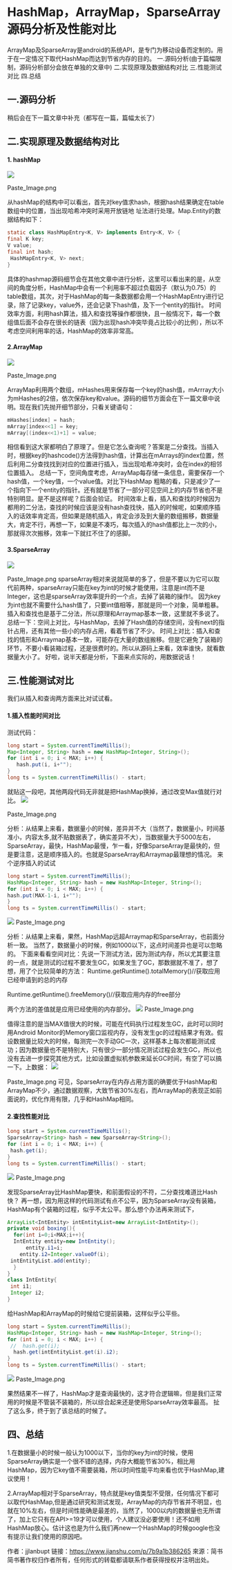 # HashMap，ArrayMap，SparseArray源码分析及性能对比

ArrayMap及SparseArray是android的系统API，是专门为移动设备而定制的。用于在一定情况下取代HashMap而达到节省内存的目的。
一.源码分析(由于篇幅限制，源码分析部分会放在单独的文章中)
二.实现原理及数据结构对比
三.性能测试对比
四.总结

## 一.源码分析
稍后会在下一篇文章中补充（都写在一篇，篇幅太长了）
## 二.实现原理及数据结构对比

#### 1. hashMap
![](media/15794022583452/15794022885196.jpg)

Paste_Image.png

从hashMap的结构中可以看出，首先对key值求hash，根据hash结果确定在table数组中的位置，当出现哈希冲突时采用开放链地
址法进行处理。Map.Entity的数据结构如下：

```java
static class HashMapEntry<K, V> implements Entry<K, V> {    
final K key;    
V value; 
final int hash;   
 HashMapEntry<K, V> next;
}  
```

具体的hashmap源码细节会在其他文章中进行分析，这里可以看出来的是，从空间的角度分析，HashMap中会有一个利用率不超过负载因子（默认为0.75）的table数组，其次，对于HashMap的每一条数据都会用一个HashMapEntry进行记录，除了记录key，value外，还会记录下hash值，及下一个entity的指针。
时间效率方面，利用hash算法，插入和查找等操作都很快，且一般情况下，每一个数组值后面不会存在很长的链表（因为出现hash冲突毕竟占比较小的比例），所以不考虑空间利用率的话，HashMap的效率非常高。

#### 2.ArrayMap
![](media/15794022583452/15794023045027.jpg)

Paste_Image.png

ArrayMap利用两个数组，mHashes用来保存每一个key的hash值，mArrray大小为mHashes的2倍，依次保存key和value。源码的细节方面会在下一篇文章中说明。现在我们先抛开细节部分，只看关键语句：

```java
mHashes[index] = hash;
mArray[index<<1] = key;
mArray[(index<<1)+1] = value;
```

相信看到这大家都明白了原理了。但是它怎么查询呢？答案是二分查找。当插入时，根据key的hashcode()方法得到hash值，计算出在mArrays的index位置，然后利用二分查找找到对应的位置进行插入，当出现哈希冲突时，会在index的相邻位置插入。
总结一下，空间角度考虑，ArrayMap每存储一条信息，需要保存一个hash值，一个key值，一个value值。对比下HashMap 粗略的看，只是减少了一个指向下一个entity的指针。还有就是节省了一部分可见空间上的内存节省也不是特别明显。是不是这样呢？后面会验证。
时间效率上看，插入和查找的时候因为都用的二分法，查找的时候应该是没有hash查找快，插入的时候呢，如果顺序插入的话效率肯定高，但如果是随机插入，肯定会涉及到大量的数组搬移，数据量大，肯定不行，再想一下，如果是不凑巧，每次插入的hash值都比上一次的小，那就得次次搬移，效率一下就扛不住了的感脚。

#### 3.SparseArray
![](media/15794022583452/15794023226599.jpg)

Paste_Image.png
sparseArray相对来说就简单的多了，但是不要以为它可以取代前两种，sparseArray只能在key为int的时候才能使用，注意是int而不是Integer，这也是sparseArray效率提升的一个点，去掉了装箱的操作!。
因为key为int也就不需要什么hash值了，只要int值相等，那就是同一个对象，简单粗暴。插入和查找也是基于二分法，所以原理和Arraymap基本一致，这里就不多说了。
总结一下：空间上对比，与HashMap，去掉了Hash值的存储空间，没有next的指针占用，还有其他一些小的内存占用，看着节省了不少。
时间上对比：插入和查找的情形和Arraymap基本一致，可能存在大量的数组搬移。但是它避免了装箱的环节，不要小看装箱过程，还是很费时的。所以从源码上来看，效率谁快，就看数据量大小了。
好啦，说半天都是分析，下面来点实际的，用数据说话！


## 三.性能测试对比
我们从插入和查询两方面来比对试试看。

#### 1.插入性能时间对比
测试代码：

```java
long start = System.currentTimeMillis();
Map<Integer, String> hash = new HashMap<Integer, String>();
for (int i = 0; i < MAX; i++) { 
   hash.put(i, i+"");
}
long ts = System.currentTimeMillis() - start;
```

就贴这一段吧，其他两段代码无非就是把HashMap换掉，通过改变Max值就行对比。
![](media/15794022583452/15794023415284.jpg)

Paste_Image.png

分析：从结果上来看，数据量小的时候，差异并不大（当然了，数据量小，时间基准小，内容太多,就不贴数据表了，确实差异不大），当数据量大于5000左右，SparseArray，最快，HashMap最慢，乍一看，好像SparseArray是最快的，但是要注意，这是顺序插入的。也就是SparseArray和Arraymap最理想的情况。
来个逆序插入的试试

```java
long start = System.currentTimeMillis();
HashMap<Integer, String> hash = new HashMap<Integer, String>();
for (int i = 0; i < MAX; i++) {    
hash.put(MAX-1-i, i+"");
}
long ts = System.currentTimeMillis() - start;
```

![](media/15794022583452/15794024237122.jpg)
Paste_Image.png

分析：从结果上来看，果然，HashMap远超Arraymap和SparseArray，也前面分析一致。
当然了，数据量小的时候，例如1000以下，这点时间差异也是可以忽略的。
下面来看看空间对比：先说一下测试方法，因为测试内存，所以尤其要注意的一点，就是测试的过程不要发生GC，如果发生了GC，那数据就不准了，想了想，用了个比较简单的方法：
Runtime.getRuntime().totalMemory()//获取应用已经申请到的总的内存

Runtime.getRuntime().freeMemory()//获取应用内存的free部分

两个方法的差值就是应用已经使用的内存部分。
![](media/15794022583452/15794024448309.jpg)
Paste_Image.png

值得注意的是当MAX值很大的时候，可能在代码执行过程发生GC，此时可以同时用Android Monitor的Memory窗口监视内存，没有发生gc的过程结果才有效。假设数据量比较大的时候，每测完一次手动GC一次，这样基本上每次都能测试成功；因为数据量也不是特别大，只有很少一部分情况测试过程会发生GC，所以也没有去进一步探究其他方式，比如设置虚拟机参数来延长GC时间，有空了可以搞一下。上数据：
![](media/15794022583452/15794024545880.jpg)

Paste_Image.png
可见，SparseArray在内存占用方面的确要优于HashMap和ArrayMap不少，通过数据观察，大致节省30%左右，而ArrayMap的表现正如前面说的，优化作用有限，几乎和HashMap相同。

#### 2.查找性能对比

```java
long start = System.currentTimeMillis();    
SparseArray<String> hash = new SparseArray<String>();
for (int i = 0; i < MAX; i++) {   
 hash.get(i);
}
long ts = System.currentTimeMillis() - start;
```

![](media/15794022583452/15794024730817.jpg)
Paste_Image.png

发现SparseArray比HashMap要快，和前面假设的不符，二分查找难道比Hash快？
再一想，因为用这样的代码测试有点不公平，因为SparseArray没有装箱，HashMap有个装箱的过程，似乎不太公平。那么想个办法再来测试下，

```java
ArrayList<IntEntity> intEntityList=new ArrayList<IntEntity>();
private void boxing(){  
  for(int i=0;i<MAX;i++){      
  IntEntity entity=new IntEntity();  
      entity.i1=i;        
    entity.i2=Integer.valueOf(i);       
 intEntityList.add(entity);  
  }
}
class IntEntity{    
 int i1;   
 Integer i2;
}
```

给HashMap和ArrayMap的时候给它提前装箱，这样似乎公平些。

```java
long start = System.currentTimeMillis();
HashMap<Integer, String> hash = new HashMap<Integer, String>();
for (int i = 0; i < MAX; i++) { 
 //  hash.get(i); 
  hash.get(intEntityList.get(i).i2);
}
long ts = System.currentTimeMillis() - start;
```

![](media/15794022583452/15794025100285.jpg)
Paste_Image.png

果然结果不一样了，HashMap才是查询最快的，这才符合逻辑嘛，但是我们正常用的时候是不管装不装箱的，所以综合起来还是使用SparseArray效率最高。
扯了这么多，终于到了该总结的时候了。

## 四、总结
1.在数据量小的时候一般认为1000以下，当你的key为int的时候，使用SparseArray确实是一个很不错的选择，内存大概能节省30%，相比用HashMap，因为它key值不需要装箱，所以时间性能平均来看也优于HashMap,建议使用！

2.ArrayMap相对于SparseArray，特点就是key值类型不受限，任何情况下都可以取代HashMap,但是通过研究和测试发现，ArrayMap的内存节省并不明显，也就在10%左右，但是时间性能确是最差的，当然了，1000以内的数据量也无所谓了，加上它只有在API>=19才可以使用，个人建议没必要使用！还不如用HashMap放心。估计这也是为什么我们再new一个HashMap的时候google也没有提示让我们使用的原因吧。


作者：jjlanbupt
链接：https://www.jianshu.com/p/7b9a1b386265
來源：简书
简书著作权归作者所有，任何形式的转载都请联系作者获得授权并注明出处。